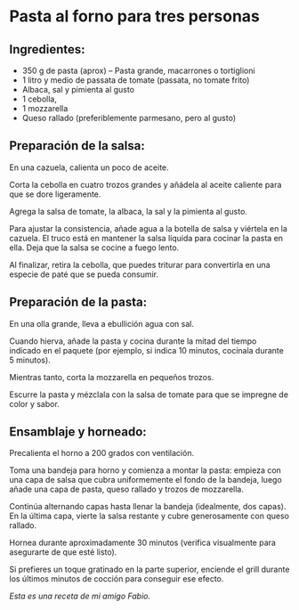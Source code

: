 # Pasta al forno para tres personas

## Ingredientes:
<ul>
  <li>350 g de pasta (aprox) – Pasta grande, macarrones o tortiglioni</li>
  <li>1 litro y medio de passata de tomate (passata, no tomate frito)</li>
  <li>Albaca, sal y pimienta al gusto</li>
  <li>1 cebolla,</li>
  <li>1 mozzarella </li>
  <li>Queso rallado (preferiblemente parmesano, pero al gusto)</li>
</ul>

## Preparación de la salsa:
<p>En una cazuela, calienta un poco de aceite.</p>

<p>Corta la cebolla en cuatro trozos grandes y añádela al aceite caliente para que se dore ligeramente.</p>

<p>Agrega la salsa de tomate, la albaca, la sal y la pimienta al gusto.</p>

<p>Para ajustar la consistencia, añade agua a la botella de salsa y viértela en la cazuela. El truco está en mantener la salsa líquida para cocinar la pasta en ella. Deja que la salsa se cocine a fuego lento.</p>

<p>Al finalizar, retira la cebolla, que puedes triturar para convertirla en una especie de paté que se pueda consumir.</p>

## Preparación de la pasta:
<p>En una olla grande, lleva a ebullición agua con sal.</p>

<p>Cuando hierva, añade la pasta y cocina durante la mitad del tiempo indicado en el paquete (por ejemplo, si indica 10 minutos, cocínala durante 5 minutos).</p>

<p>Mientras tanto, corta la mozzarella en pequeños trozos.</p>

<p>Escurre la pasta y mézclala con la salsa de tomate para que se impregne de color y sabor.</p>

## Ensamblaje y horneado:
<p>Precalienta el horno a 200 grados con ventilación.</p>

<p>Toma una bandeja para horno y comienza a montar la pasta: empieza con una capa de salsa que cubra uniformemente el fondo de la bandeja, luego añade una capa de pasta, queso rallado y trozos de mozzarella.</p>

<p>Continúa alternando capas hasta llenar la bandeja (idealmente, dos capas). En la última capa, vierte la salsa restante y cubre generosamente con queso rallado.</p>

<p>Hornea durante aproximadamente 30 minutos (verifica visualmente para asegurarte de que esté listo).</p>

<p>Si prefieres un toque gratinado en la parte superior, enciende el grill durante los últimos minutos de cocción para conseguir ese efecto.</p>

_Esta es una receta de mi amigo Fabio._
